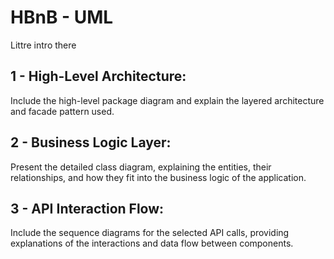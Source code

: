 
# HBnB - UML

Littre intro there

## 1 -  High-Level Architecture: 
Include the high-level package diagram and explain the layered architecture and facade pattern used.

## 2 - Business Logic Layer: 
Present the detailed class diagram, explaining the entities, their relationships, and how they fit into the business logic of the application.

## 3 - API Interaction Flow: 
Include the sequence diagrams for the selected API calls, providing explanations of the interactions and data flow between components.

